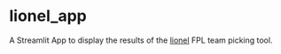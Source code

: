 # lionel_app

A Streamlit App to display the results of the [lionel](https://github.com/jth500/lionel) FPL team picking tool.

